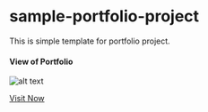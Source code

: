 # sample-portfolio-project
This is simple template for portfolio project.


#### View of Portfolio

![alt text](https://github.com/feelthecoder/sample-portfolio-project/assets/images/ss.png)


[Visit Now](https://feelthecoder.github.io/sample-portfolio-project/)
